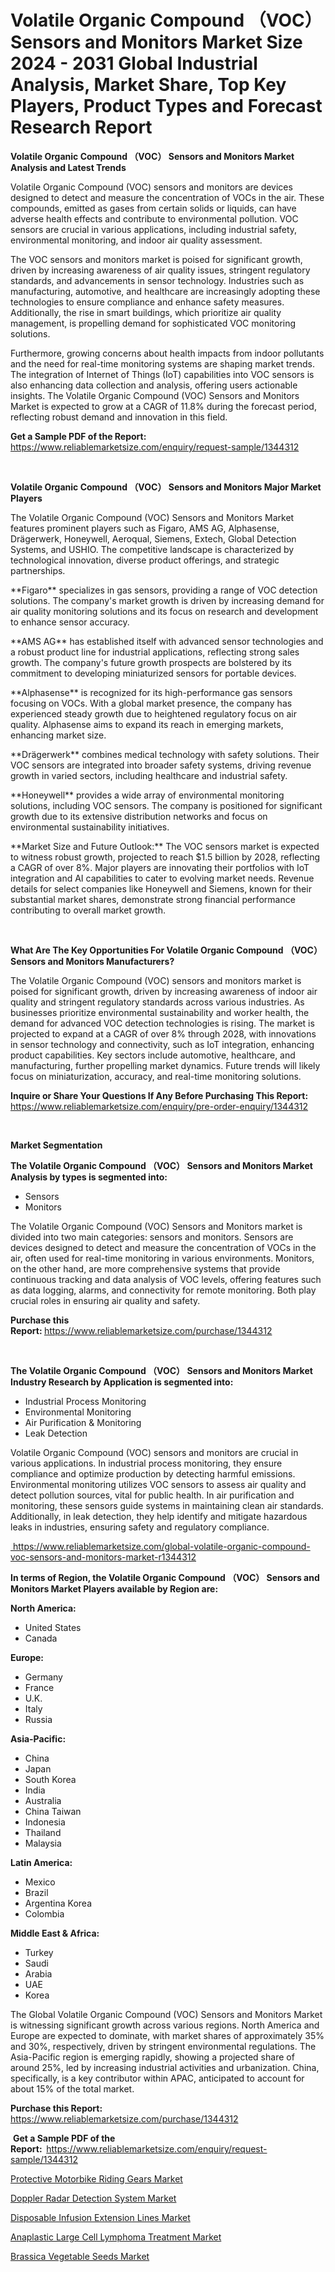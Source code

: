 <p><h1>Volatile Organic Compound （VOC） Sensors and Monitors Market Size 2024 - 2031 Global Industrial Analysis, Market Share, Top Key Players, Product Types and Forecast Research Report</h1></p><p><strong>Volatile Organic Compound （VOC） Sensors and Monitors Market Analysis and Latest Trends</strong></p>
<p><p>Volatile Organic Compound (VOC) sensors and monitors are devices designed to detect and measure the concentration of VOCs in the air. These compounds, emitted as gases from certain solids or liquids, can have adverse health effects and contribute to environmental pollution. VOC sensors are crucial in various applications, including industrial safety, environmental monitoring, and indoor air quality assessment.</p><p>The VOC sensors and monitors market is poised for significant growth, driven by increasing awareness of air quality issues, stringent regulatory standards, and advancements in sensor technology. Industries such as manufacturing, automotive, and healthcare are increasingly adopting these technologies to ensure compliance and enhance safety measures. Additionally, the rise in smart buildings, which prioritize air quality management, is propelling demand for sophisticated VOC monitoring solutions.</p><p>Furthermore, growing concerns about health impacts from indoor pollutants and the need for real-time monitoring systems are shaping market trends. The integration of Internet of Things (IoT) capabilities into VOC sensors is also enhancing data collection and analysis, offering users actionable insights. The Volatile Organic Compound (VOC) Sensors and Monitors Market is expected to grow at a CAGR of 11.8% during the forecast period, reflecting robust demand and innovation in this field.</p></p>
<p><strong>Get a Sample PDF of the Report:&nbsp;</strong> <a href="https://www.reliablemarketsize.com/enquiry/request-sample/1344312?utm_campaign=1510&utm_medium=2&utm_source=Github&utm_content=ia&utm_term=12102024&utm_id=volatile-organic-compound-voc-sensors-and-monitors">https://www.reliablemarketsize.com/enquiry/request-sample/1344312</a></p>
<p>&nbsp;</p>
<p><strong>Volatile Organic Compound （VOC） Sensors and Monitors Major Market Players</strong></p>
<p><p>The Volatile Organic Compound (VOC) Sensors and Monitors Market features prominent players such as Figaro, AMS AG, Alphasense, Drägerwerk, Honeywell, Aeroqual, Siemens, Extech, Global Detection Systems, and USHIO. The competitive landscape is characterized by technological innovation, diverse product offerings, and strategic partnerships.</p><p>**Figaro** specializes in gas sensors, providing a range of VOC detection solutions. The company's market growth is driven by increasing demand for air quality monitoring solutions and its focus on research and development to enhance sensor accuracy. </p><p>**AMS AG** has established itself with advanced sensor technologies and a robust product line for industrial applications, reflecting strong sales growth. The company's future growth prospects are bolstered by its commitment to developing miniaturized sensors for portable devices.</p><p>**Alphasense** is recognized for its high-performance gas sensors focusing on VOCs. With a global market presence, the company has experienced steady growth due to heightened regulatory focus on air quality. Alphasense aims to expand its reach in emerging markets, enhancing market size.</p><p>**Drägerwerk** combines medical technology with safety solutions. Their VOC sensors are integrated into broader safety systems, driving revenue growth in varied sectors, including healthcare and industrial safety.</p><p>**Honeywell** provides a wide array of environmental monitoring solutions, including VOC sensors. The company is positioned for significant growth due to its extensive distribution networks and focus on environmental sustainability initiatives.</p><p>**Market Size and Future Outlook:** The VOC sensors market is expected to witness robust growth, projected to reach $1.5 billion by 2028, reflecting a CAGR of over 8%. Major players are innovating their portfolios with IoT integration and AI capabilities to cater to evolving market needs. Revenue details for select companies like Honeywell and Siemens, known for their substantial market shares, demonstrate strong financial performance contributing to overall market growth.</p></p>
<p>&nbsp;</p>
<p><strong>What Are The Key Opportunities For Volatile Organic Compound （VOC） Sensors and Monitors Manufacturers?</strong></p>
<p><p>The Volatile Organic Compound (VOC) sensors and monitors market is poised for significant growth, driven by increasing awareness of indoor air quality and stringent regulatory standards across various industries. As businesses prioritize environmental sustainability and worker health, the demand for advanced VOC detection technologies is rising. The market is projected to expand at a CAGR of over 8% through 2028, with innovations in sensor technology and connectivity, such as IoT integration, enhancing product capabilities. Key sectors include automotive, healthcare, and manufacturing, further propelling market dynamics. Future trends will likely focus on miniaturization, accuracy, and real-time monitoring solutions.</p></p>
<p><strong>Inquire or Share Your Questions If Any Before Purchasing This Report:</strong> <a href="https://www.reliablemarketsize.com/enquiry/pre-order-enquiry/1344312?utm_campaign=1510&utm_medium=2&utm_source=Github&utm_content=ia&utm_term=12102024&utm_id=volatile-organic-compound-voc-sensors-and-monitors">https://www.reliablemarketsize.com/enquiry/pre-order-enquiry/1344312</a></p>
<p>&nbsp;</p>
<p><strong>Market Segmentation</strong></p>
<p><strong>The Volatile Organic Compound （VOC） Sensors and Monitors Market Analysis by types is segmented into:</strong></p>
<p><ul><li>Sensors</li><li>Monitors</li></ul></p>
<p><p>The Volatile Organic Compound (VOC) Sensors and Monitors market is divided into two main categories: sensors and monitors. Sensors are devices designed to detect and measure the concentration of VOCs in the air, often used for real-time monitoring in various environments. Monitors, on the other hand, are more comprehensive systems that provide continuous tracking and data analysis of VOC levels, offering features such as data logging, alarms, and connectivity for remote monitoring. Both play crucial roles in ensuring air quality and safety.</p></p>
<p><strong>Purchase this Report:&nbsp;</strong><a href="https://www.reliablemarketsize.com/purchase/1344312?utm_campaign=1510&utm_medium=2&utm_source=Github&utm_content=ia&utm_term=12102024&utm_id=volatile-organic-compound-voc-sensors-and-monitors">https://www.reliablemarketsize.com/purchase/1344312</a></p>
<p>&nbsp;</p>
<p><strong>The Volatile Organic Compound （VOC） Sensors and Monitors Market Industry Research by Application is segmented into:</strong></p>
<p><ul><li>Industrial Process Monitoring</li><li>Environmental Monitoring</li><li>Air Purification & Monitoring</li><li>Leak Detection</li></ul></p>
<p><p>Volatile Organic Compound (VOC) sensors and monitors are crucial in various applications. In industrial process monitoring, they ensure compliance and optimize production by detecting harmful emissions. Environmental monitoring utilizes VOC sensors to assess air quality and detect pollution sources, vital for public health. In air purification and monitoring, these sensors guide systems in maintaining clean air standards. Additionally, in leak detection, they help identify and mitigate hazardous leaks in industries, ensuring safety and regulatory compliance.</p></p>
<p><a href="https://www.reliablemarketsize.com/global-volatile-organic-compound-voc-sensors-and-monitors-market-r1344312?utm_campaign=1510&utm_medium=2&utm_source=Github&utm_content=ia&utm_term=12102024&utm_id=volatile-organic-compound-voc-sensors-and-monitors">&nbsp;https://www.reliablemarketsize.com/global-volatile-organic-compound-voc-sensors-and-monitors-market-r1344312</a></p>
<p><strong>In terms of Region, the Volatile Organic Compound （VOC） Sensors and Monitors Market Players available by Region are:</strong></p>
<p>
    <p> <strong> North America: </strong>
        <ul>
            <li>United States</li>
            <li>Canada</li>
        </ul>
        </p> 
    <p> <strong> Europe: </strong>
        <ul>
            <li>Germany</li>
            <li>France</li>
            <li>U.K.</li>
            <li>Italy</li>
            <li>Russia</li>
        </ul>
        </p> 
    <p> <strong> Asia-Pacific: </strong>
        <ul>
            <li>China</li>
            <li>Japan</li>
            <li>South Korea</li>
            <li>India</li>
            <li>Australia</li>
            <li>China Taiwan</li>
            <li>Indonesia</li>
            <li>Thailand</li>
            <li>Malaysia</li>
        </ul>
        </p> 
    <p> <strong> Latin America: </strong>
        <ul>
            <li>Mexico</li>
            <li>Brazil</li>
            <li>Argentina Korea</li>
            <li>Colombia</li>
        </ul>
        </p> 
    <p> <strong> Middle East & Africa: </strong>
        <ul>
            <li>Turkey</li>
            <li>Saudi</li>
            <li>Arabia</li>
            <li>UAE</li>
            <li>Korea</li>
        </ul>
    </p>
    </p>
<p><p>The Global Volatile Organic Compound (VOC) Sensors and Monitors Market is witnessing significant growth across various regions. North America and Europe are expected to dominate, with market shares of approximately 35% and 30%, respectively, driven by stringent environmental regulations. The Asia-Pacific region is emerging rapidly, showing a projected share of around 25%, led by increasing industrial activities and urbanization. China, specifically, is a key contributor within APAC, anticipated to account for about 15% of the total market.</p></p>
<p><strong>Purchase this Report: </strong><a href="https://www.reliablemarketsize.com/purchase/1344312?utm_campaign=1510&utm_medium=2&utm_source=Github&utm_content=ia&utm_term=12102024&utm_id=volatile-organic-compound-voc-sensors-and-monitors">https://www.reliablemarketsize.com/purchase/1344312</a></p>
<p>&nbsp;<strong>Get a Sample PDF of the Report:&nbsp;&nbsp;</strong><a href="https://www.reliablemarketsize.com/enquiry/request-sample/1344312?utm_campaign=1510&utm_medium=2&utm_source=Github&utm_content=ia&utm_term=12102024&utm_id=volatile-organic-compound-voc-sensors-and-monitors">https://www.reliablemarketsize.com/enquiry/request-sample/1344312</a></p>
<p><strong></strong></p>
<p><p><a href="https://www.linkedin.com/pulse/protective-motorbike-riding-gears-market-share-size-trends-yzdrc?utm_campaign=1510&utm_medium=2&utm_source=Github&utm_content=ia&utm_term=12102024&utm_id=volatile-organic-compound-voc-sensors-and-monitors">Protective Motorbike Riding Gears Market</a></p><p><a href="https://github.com/rahu1506/Market-Research-Report-List-6/blob/main/doppler-radar-detection-system-market.md?utm_campaign=1510&utm_medium=2&utm_source=Github&utm_content=ia&utm_term=12102024&utm_id=volatile-organic-compound-voc-sensors-and-monitors">Doppler Radar Detection System Market</a></p><p><a href="https://www.linkedin.com/pulse/disposable-infusion-extension-lines-industry-forecast-market-carte?utm_campaign=1510&utm_medium=2&utm_source=Github&utm_content=ia&utm_term=12102024&utm_id=volatile-organic-compound-voc-sensors-and-monitors">Disposable Infusion Extension Lines Market</a></p><p><a href="https://github.com/KejsiLoshi121/Market-Research-Report-List-1/blob/main/anaplastic-large-cell-lymphoma-treatment-market.md?utm_campaign=1510&utm_medium=2&utm_source=Github&utm_content=ia&utm_term=12102024&utm_id=volatile-organic-compound-voc-sensors-and-monitors">Anaplastic Large Cell Lymphoma Treatment Market</a></p><p><a href="https://www.linkedin.com/pulse/brassica-vegetable-seeds-industry-insights-report-analyzing-20ybc?utm_campaign=1510&utm_medium=2&utm_source=Github&utm_content=ia&utm_term=12102024&utm_id=volatile-organic-compound-voc-sensors-and-monitors">Brassica Vegetable Seeds Market</a></p></p>